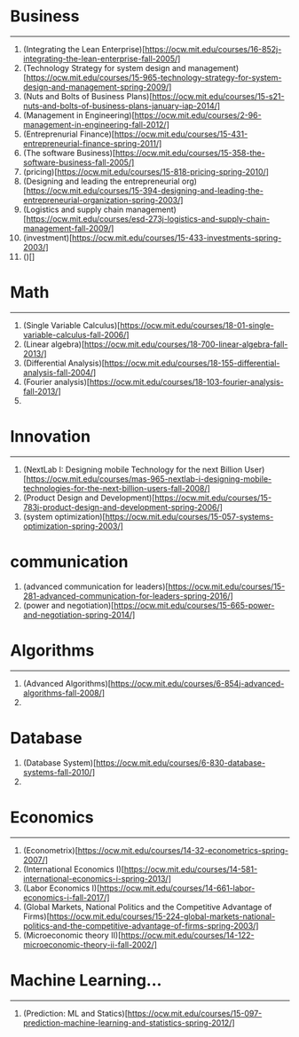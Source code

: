# Business
--------------------
1. (Integrating the Lean Enterprise)[https://ocw.mit.edu/courses/16-852j-integrating-the-lean-enterprise-fall-2005/]
2. (Technology Strategy for system design and management)[https://ocw.mit.edu/courses/15-965-technology-strategy-for-system-design-and-management-spring-2009/]
3. (Nuts and Bolts of Business Plans)[https://ocw.mit.edu/courses/15-s21-nuts-and-bolts-of-business-plans-january-iap-2014/]
4. (Management in Engineering)[https://ocw.mit.edu/courses/2-96-management-in-engineering-fall-2012/]
5. (Entreprenurial Finance)[https://ocw.mit.edu/courses/15-431-entrepreneurial-finance-spring-2011/]
6. (The software Business)[https://ocw.mit.edu/courses/15-358-the-software-business-fall-2005/]
7. (pricing)[https://ocw.mit.edu/courses/15-818-pricing-spring-2010/]
8. (Designing and leading the entrepreneurial org)[https://ocw.mit.edu/courses/15-394-designing-and-leading-the-entrepreneurial-organization-spring-2003/]
9. (Logistics and supply chain management)[https://ocw.mit.edu/courses/esd-273j-logistics-and-supply-chain-management-fall-2009/]
10. (investment)[https://ocw.mit.edu/courses/15-433-investments-spring-2003/]
11. ()[]

# Math 
----------
1. (Single Variable Calculus)[https://ocw.mit.edu/courses/18-01-single-variable-calculus-fall-2006/]
2. (Linear algebra)[https://ocw.mit.edu/courses/18-700-linear-algebra-fall-2013/]
3. (Differential Analysis)[https://ocw.mit.edu/courses/18-155-differential-analysis-fall-2004/]
4. (Fourier analysis)[https://ocw.mit.edu/courses/18-103-fourier-analysis-fall-2013/]
5.


# Innovation 
------------
1. (NextLab I: Designing mobile Technology for the next Billion User)[https://ocw.mit.edu/courses/mas-965-nextlab-i-designing-mobile-technologies-for-the-next-billion-users-fall-2008/]
2. (Product Design and Development)[https://ocw.mit.edu/courses/15-783j-product-design-and-development-spring-2006/]
3. (system optimization)[https://ocw.mit.edu/courses/15-057-systems-optimization-spring-2003/]


# communication 
1. (advanced communication for leaders)[https://ocw.mit.edu/courses/15-281-advanced-communication-for-leaders-spring-2016/]
2. (power and negotiation)[https://ocw.mit.edu/courses/15-665-power-and-negotiation-spring-2014/]



# Algorithms
-------------
1. (Advanced Algorithms)[https://ocw.mit.edu/courses/6-854j-advanced-algorithms-fall-2008/]
2.

# Database 
1. (Database System)[https://ocw.mit.edu/courses/6-830-database-systems-fall-2010/]
2.


# Economics 
-------------
1. (Econometrix)[https://ocw.mit.edu/courses/14-32-econometrics-spring-2007/]
2. (International Economics I)[https://ocw.mit.edu/courses/14-581-international-economics-i-spring-2013/]
3. (Labor Economics I)[https://ocw.mit.edu/courses/14-661-labor-economics-i-fall-2017/]
4. (Global Markets, National Politics and the Competitive Advantage of Firms)[https://ocw.mit.edu/courses/15-224-global-markets-national-politics-and-the-competitive-advantage-of-firms-spring-2003/]
5. (Microeconomic theory II)[https://ocw.mit.edu/courses/14-122-microeconomic-theory-ii-fall-2002/]


# Machine Learning...
------------
1. (Prediction: ML and Statics)[https://ocw.mit.edu/courses/15-097-prediction-machine-learning-and-statistics-spring-2012/]
